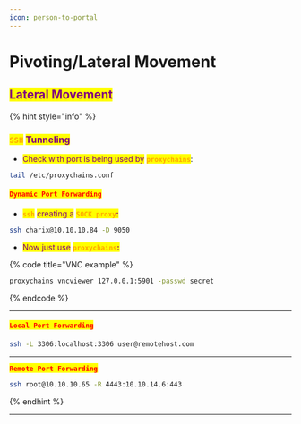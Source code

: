 ```yaml
---
icon: person-to-portal
---
```


# Pivoting/Lateral Movement

## <mark style="color:purple;">Lateral Movement</mark>

{% hint style="info" %}
### <mark style="color:orange;">`SSH`</mark> <mark style="color:purple;">Tunneling</mark>

* <mark style="color:purple;">Check with port is being used by</mark> <mark style="color:orange;">**`proxychains`**</mark>:

```sh
tail /etc/proxychains.conf
```

#### <mark style="color:red;">`Dynamic Port Forwarding`</mark>

* <mark style="color:orange;">**`ssh`**</mark> <mark style="color:purple;">creating a</mark> <mark style="color:orange;">**`SOCK proxy`**</mark><mark style="color:purple;">**:**</mark>

```sh
ssh charix@10.10.10.84 -D 9050
```

* <mark style="color:purple;">Now just use</mark> <mark style="color:orange;">**`proxychains`**</mark><mark style="color:purple;">**:**</mark>

{% code title="VNC example" %}
```sh
proxychains vncviewer 127.0.0.1:5901 -passwd secret
```
{% endcode %}

***

#### <mark style="color:red;">`Local Port Forwarding`</mark>

```sh
ssh -L 3306:localhost:3306 user@remotehost.com
```

***

<mark style="color:red;">**`Remote Port Forwarding`**</mark>

```sh
ssh root@10.10.10.65 -R 4443:10.10.14.6:443
```
{% endhint %}

***

